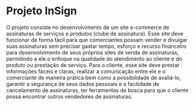 # Projeto InSign

O projeto consiste no desenvolvimento de um site e-commerce de assinaturas de serviços e produtos (clube de assinatura). 
Esse site deve funcionar de forma fácil para que comerciantes possam vender e divulgar suas assinaturas sem precisar gastar tempo, esforço e recurso financeiro para desenvolvimento de seus próprios sites de venda de assinaturas, permitindo a ele o enfoque na qualidade do atendimento ao cliente e do produto ou prestação de serviço. 
Para o cliente, esse site deve prestar informações fáceis e claras, realizar a comunicação entre ele e o comerciante de maneira prática bem como a possibilidade de avaliá-lo, garantir a segurança de seus dados pessoais e a facilidade de cancelamento de assinaturas, ter ferramentas de busca para que o cliente possa encontrar outros vendedores de assinaturas.


